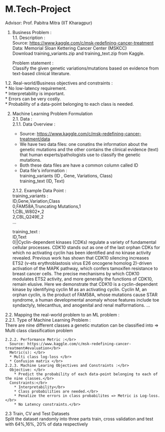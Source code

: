 # M.Tech-Project
Advisor: Prof. Pabitra Mitra (IIT Kharagpur)</br>

1. Business Problem :</br>
  1.1. Description :</br>
    Source: https://www.kaggle.com/c/msk-redefining-cancer-treatment</br>
    Data: Memorial Sloan Kettering Cancer Center (MSKCC)</br>
    Download training_variants.zip and training_text.zip from Kaggle.</br>
    
    Problem statement :</br>
    Classify the given genetic variations/mutations based on evidence from text-based clinical literature.</br>
  
  1.2. Real-world/Business objectives and constraints :</br>
    * No low-latency requirement.</br>
    * Interpretability is important.</br>
    * Errors can be very costly.</br>
    * Probability of a data-point belonging to each class is needed.</br>
    
2. Machine Learning Problem Formulation</br>
  2.1. Data :</br>
    2.1.1. Data Overview :</br>
      - Source: https://www.kaggle.com/c/msk-redefining-cancer-treatment/data</br>
      - We have two data files: one conatins the information about the genetic mutations and the other contains the clinical evidence (text) that human                     experts/pathologists use to classify the genetic mutations.</br>
      - Both these data files are have a common column called ID</br>
      - Data file's information :</br>
        training_variants (ID , Gene, Variations, Class)</br>
        training_text (ID, Text)</br>
      
    2.1.2. Example Data Point :</br>
      training_variants :</br>
        ID,Gene,Variation,Class</br>
        0,FAM58A,Truncating Mutations,1</br>
        1,CBL,W802*,2</br>
        2,CBL,Q249E,2</br>
        ...</br>
        
      training_text :</br>
        ID,Text</br>
        0||Cyclin-dependent kinases (CDKs) regulate a variety of fundamental cellular processes. CDK10 stands out as one of the last orphan CDKs for which no               activating cyclin has been identified and no kinase activity revealed. Previous work has shown that CDK10 silencing increases ETS2 (v-ets erythroblastosis           virus E26 oncogene homolog 2)-driven activation of the MAPK pathway, which confers tamoxifen resistance to breast cancer cells. The precise mechanisms by           which CDK10 modulates ETS2 activity, and more generally the functions of CDK10, remain elusive. Here we demonstrate that CDK10 is a cyclin-dependent kinase         by identifying cyclin M as an activating cyclin. Cyclin M, an orphan cyclin, is the product of FAM58A, whose mutations cause STAR syndrome, a human                 developmental anomaly whose features include toe syndactyly, telecanthus, and anogenital and renal malformations. ...</br>
        
  2.2. Mapping the real-world problem to an ML problem :</br>
    2.2.1. Type of Machine Learning Problem :</br>
      There are nine different classes a genetic mutation can be classified into => Multi class classification problem</br>
    
    2.2.2. Performance Metric :</br>
      Source: https://www.kaggle.com/c/msk-redefining-cancer-treatment#evaluation</br>
      Metric(s): </br>
      * Multi class log-loss </br>
      * Confusion matrix </br>
    2.2.3. Machine Learing Objectives and Constraints :</br>
      Objective: </br>
        * Predict the probability of each data-point belonging to each of the nine classes.</br>
      Constraints:</br>
        * Interpretability</br>
        * Class probabilities are needed.</br>
        * Penalize the errors in class probabilites => Metric is Log-loss.</br>
        * No Latency constraints.</br>
        
  2.3  Train, CV and Test Datasets</br>
    Split the dataset randomly into three parts train, cross validation and test with 64%,16%, 20% of data respectively</br>
   
